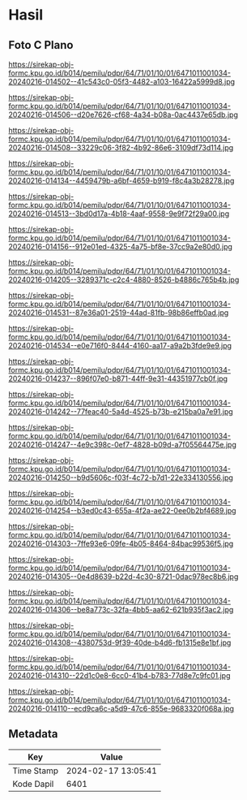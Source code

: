 # Hasil

## Foto C Plano

https://sirekap-obj-formc.kpu.go.id/b014/pemilu/pdpr/64/71/01/10/01/6471011001034-20240216-014502--41c543c0-05f3-4482-a103-16422a5999d8.jpg

https://sirekap-obj-formc.kpu.go.id/b014/pemilu/pdpr/64/71/01/10/01/6471011001034-20240216-014506--d20e7626-cf68-4a34-b08a-0ac4437e65db.jpg

https://sirekap-obj-formc.kpu.go.id/b014/pemilu/pdpr/64/71/01/10/01/6471011001034-20240216-014508--33229c06-3f82-4b92-86e6-3109df73d114.jpg

https://sirekap-obj-formc.kpu.go.id/b014/pemilu/pdpr/64/71/01/10/01/6471011001034-20240216-014134--4459479b-a6bf-4659-b919-f8c4a3b28278.jpg

https://sirekap-obj-formc.kpu.go.id/b014/pemilu/pdpr/64/71/01/10/01/6471011001034-20240216-014513--3bd0d17a-4b18-4aaf-9558-9e9f72f29a00.jpg

https://sirekap-obj-formc.kpu.go.id/b014/pemilu/pdpr/64/71/01/10/01/6471011001034-20240216-014156--912e01ed-4325-4a75-bf8e-37cc9a2e80d0.jpg

https://sirekap-obj-formc.kpu.go.id/b014/pemilu/pdpr/64/71/01/10/01/6471011001034-20240216-014205--3289371c-c2c4-4880-8526-b4886c765b4b.jpg

https://sirekap-obj-formc.kpu.go.id/b014/pemilu/pdpr/64/71/01/10/01/6471011001034-20240216-014531--87e36a01-2519-44ad-81fb-98b86effb0ad.jpg

https://sirekap-obj-formc.kpu.go.id/b014/pemilu/pdpr/64/71/01/10/01/6471011001034-20240216-014534--e0e716f0-8444-4160-aa17-a9a2b3fde9e9.jpg

https://sirekap-obj-formc.kpu.go.id/b014/pemilu/pdpr/64/71/01/10/01/6471011001034-20240216-014237--896f07e0-b871-44ff-9e31-44351977cb0f.jpg

https://sirekap-obj-formc.kpu.go.id/b014/pemilu/pdpr/64/71/01/10/01/6471011001034-20240216-014242--77feac40-5a4d-4525-b73b-e215ba0a7e91.jpg

https://sirekap-obj-formc.kpu.go.id/b014/pemilu/pdpr/64/71/01/10/01/6471011001034-20240216-014247--4e9c398c-0ef7-4828-b09d-a7f05564475e.jpg

https://sirekap-obj-formc.kpu.go.id/b014/pemilu/pdpr/64/71/01/10/01/6471011001034-20240216-014250--b9d5606c-f03f-4c72-b7d1-22e334130556.jpg

https://sirekap-obj-formc.kpu.go.id/b014/pemilu/pdpr/64/71/01/10/01/6471011001034-20240216-014254--b3ed0c43-655a-4f2a-ae22-0ee0b2bf4689.jpg

https://sirekap-obj-formc.kpu.go.id/b014/pemilu/pdpr/64/71/01/10/01/6471011001034-20240216-014303--7ffe93e6-09fe-4b05-8464-84bac99536f5.jpg

https://sirekap-obj-formc.kpu.go.id/b014/pemilu/pdpr/64/71/01/10/01/6471011001034-20240216-014305--0e4d8639-b22d-4c30-8721-0dac978ec8b6.jpg

https://sirekap-obj-formc.kpu.go.id/b014/pemilu/pdpr/64/71/01/10/01/6471011001034-20240216-014306--be8a773c-32fa-4bb5-aa62-621b935f3ac2.jpg

https://sirekap-obj-formc.kpu.go.id/b014/pemilu/pdpr/64/71/01/10/01/6471011001034-20240216-014308--4380753d-9f39-40de-b4d6-fb1315e8e1bf.jpg

https://sirekap-obj-formc.kpu.go.id/b014/pemilu/pdpr/64/71/01/10/01/6471011001034-20240216-014310--22d1c0e8-6cc0-41b4-b783-77d8e7c9fc01.jpg

https://sirekap-obj-formc.kpu.go.id/b014/pemilu/pdpr/64/71/01/10/01/6471011001034-20240216-014110--ecd9ca6c-a5d9-47c6-855e-9683320f068a.jpg


## Metadata

| Key        | Value               |
| ---------- | ------------------- |
| Time Stamp | 2024-02-17 13:05:41 |
| Kode Dapil | 6401                |



